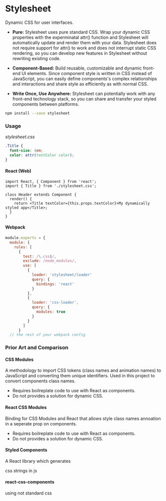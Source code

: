 # Stylesheet

Dynamic CSS for user interfaces.

 - **Pure:** Stylesheet uses pure standard CSS. Wrap your dynamic CSS properties with the experminatal attr() function and Stylesheet will automatically update and render them with your data. Stylesheet does not require support for attr() to work and does not interrupt static CSS rendering, so you can develop new features in Stylesheet without rewriting existing code.
 
 - **Component-Based:** Build reusable, customizable and dynamic front-end UI elements. Since component style is written in CSS instead of JavaScript, you can easily define components's complex relationships and interactions and share style as efficiently as with normal CSS.
 
 - **Write Once, Use Anywhere:** Stylesheet can potentially work with any front-end technology stack, so you can share and transfer your styled components between platforms.

```bash
npm install --save stylesheet
```

### Usage

*stylesheet.css*
```CSS
.Title {
  font-size: 4em;
  color: attr(textColor color);
}
```

#### React (Web)

```JSX
import React, { Component } from 'react';
import { Title } from './stylesheet.css';

class Header extends Component {
  render() {
    return <Title textColor={this.props.textColor}>My dynamically styled app</Title>;
  }
}
```

#### Webpack

```JavaScript
module.exports = {
  module: {
    rules: [
      {
        test: /\.css$/,
        exclude: /node_modules/,
        use: [
          {
            loader: 'stylesheet/loader'
            query: {
              bindings: 'react'
            }
          },
          {
            loader: 'css-loader',
            query: {
              modules: true
            }
          }
        ]
      }
  // the rest of your webpack config
```

### Prior Art and Comparison

#### CSS Modules
A methodology to import CSS tokens (class names and animation names) to JavaScript and converting them unique identifiers. Used in this project to convert components class names.

 - Requires boilreplate code to use with React as components.
 - Do not provides a solution for dynamic CSS.

#### React CSS Modules
Binding for CSS Modules and React that allows style class names annoation in a seperate prop on components.

 - Requires boilreplate code to use with React as components.
 - Do not provides a solution for dynamic CSS.

#### Styled Components 
A React library which generates 

css strings in js

#### react-css-components
using not standard css
